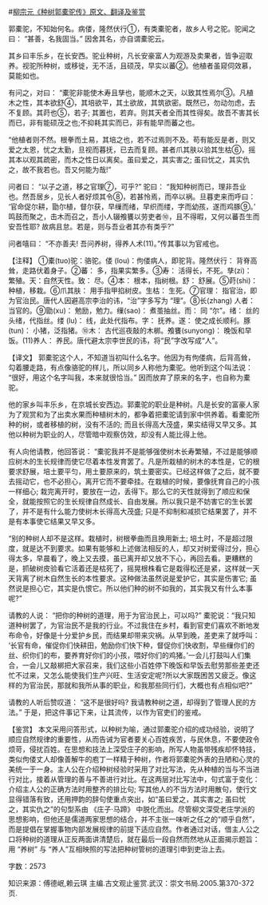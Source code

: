 #[柳宗元《种树郭橐驼传》原文、翻译及鉴赏](https://www.vrrw.net/wx/14122.html)

郭橐驼，不知始何名。病偻，隆然伏行①，有类橐驼者，故乡人号之驼。驼闻之曰： “甚善，名我固当。” 因舍其名，亦自谓橐驼云。

其乡曰丰乐乡，在长安西。驼业种树，凡长安豪富人为观游及卖果者，皆争迎取养。视驼所种树，或移徙，无不活，且硕茂，早实以蕃②。他植者虽窥伺效慕，莫能如也。

有问之，对曰： “橐驼非能使木寿且孳也，能顺木之天，以致其性焉尔③。凡植木之性，其本欲舒④，其培欲平，其土欲故，其筑欲密。既然已，勿动勿虑，去不复顾。其莳也⑤，若子; 其置也，若弃。则其天者全而其性得矣。故吾不害其长而已，非有能硕茂之也;不抑耗其实而已，非有能早而蕃之也。

“他植者则不然。根拳而土易，其培之也，若不过焉则不及。苟有能反是者，则又爱之太恩，忧之太勤，旦视而暮抚，已去而复顾。甚者爪其肤以验其生枯⑥，摇其本以观其疏密，而木之性日以离矣。虽曰爱之，其实害之; 虽曰忧之，其实仇之，故不我若也。吾又何能为哉!”

问者曰： “以子之道，移之官理⑦，可乎?” 驼曰： “我知种树而已，理非吾业也。然吾居乡，见长人者好烦其令⑧，若甚怜焉，而卒以祸。旦暮吏来而呼曰： ‘官命促尔耕，勖尔植，督尔获，早缫而绪，早织而缕，字而幼孩，遂而鸡豚⑨。’ 鸣鼓而聚之，击木而召之，吾小人辍飧饔以劳吏者⑩，且不得暇，又何以蕃吾生而安吾性耶? 故病且怠。若是，则与吾业者其亦有类乎?”

问者嘻曰： “不亦善夫! 吾问养树，得养人术(11)。”传其事以为官戒也。



【注释】 ①橐(tuo)驼：骆驼。偻 (lou)：佝偻病人，即驼背。隆然伏行： 背脊高耸，走路伏着身子。②蕃： 多，指果实繁多。③寿： 活得长，不死。孳(zi)： 繁殖。天：自然天性。致： 尽。④本： 根本，指树根。舒： 舒展。⑤莳(shi)： 种植，移栽。⑥爪其肤： 用手指甲掐树皮。生枯： 生死。⑦官理： 指官治，即为官治民。唐代人因避高宗李治的讳，“治”字多写为 “理”。⑧长(zhang) 人者： 当官的。⑨勖(xu)： 勉励，勉力。缫(sao)： 煮茧抽丝。而： 同 “尔”。绪： 丝的头绪，代指丝。缕 (lu)： 线，此处代指布。字： 抚养。遂： 使之成长顺利。豚 (tun)： 小猪，泛指猪。⑩木： 古代巡夜敲的木梆。飧饔(sunyong)： 晚饭和早饭。(11)养人： 养民。唐代避太宗李世民的讳，将“民”字改写成“人”。

【译文】 郭橐驼这个人，不知道当初叫什么名字。他因为有佝偻病，后背高耸，勾着腰走路，有点像骆驼的样儿，所以同乡人称他为橐驼。他听到这个叫法说： “很好，用这个名字叫我，本来就很恰当。” 因而放弃了原来的名字，也自称为橐驼。

他的家乡叫丰乐乡，在京城长安西边。郭橐驼的职业是种树。凡是长安的富豪人家为了观赏和为了出卖水果而种植树木的，都争着把橐驼请到家中供养着。看橐驼所种的树，或者移植的树，没有不活的; 而且长得高大茂盛，果实结得又早又多。其他以种树为职业的人，尽管暗中观察仿效，却没有人能比得上他。

有人向他请教，他回答说： “橐驼我并不是能够强使树木长寿繁殖，不过是能够顺应树木的生长规律而使它尽着本性发育罢了。凡是所栽植的树木的本性是，它的根要求舒展，培土要平匀，用土要原来的，筑土要密实。已经这样做了之后，就不要去摇动它，也不必担心，离开它而不要牵挂。在栽植的时候，要像抚育自己的小孩一样细心; 栽完离开时，要放在一边，丢得下。那么它的天性就得到了顺应和保全，就能按照它的生长规律自然成长、自由发展。所以我只是不妨害它的生长罢了，并不是有什么能力使树木长得高大茂盛; 只是不抑制和减损它结果罢了，并不是有本事使它结果又早又多。

“别的种树人却不是这样。栽植时，树根拳曲而且换用新土; 培土时，不是超过限度，就是达不到要求。如果有能够和上述做法相反的人，却又对树爱得过分，担心得太多，早晨看了，晚上又去摸，虽已离开却又放不下心，再回去看。更糟糕的是，抓破树皮验看它活着还是枯死了，摇晃根株看它是栽得松还是紧，这样就一天天背离了树木自然生长的本性要求。这种做法虽然说是爱护它，其实是伤害它; 虽然说是担心它，其实是仇恨它。所以他们种的树不如我的，其实我又有什么本事呢?”

请教的人说： “把你的种树的道理，用于为官治民上，可以吗?” 橐驼说：“我只知道种树罢了，为官治民不是我的行业。不过我住在乡村，看到官吏们喜欢不断地发布命令，好像是十分爱护乡民，而结果却带来灾祸。从早到晚，差吏来了就呼叫： ‘长官有命，催促你们快耕田，勉励你们快下种，督促你们快收割，早些缫你们的丝、织你们的布，要养育好你们的小孩，喂好你们的鸡猪。’一会儿打鼓叫人们集合，一会儿又敲梆把大家召来，我们这些小百姓停下晚饭和早饭去慰劳那些差吏还忙不过来，又怎么能使我们生产兴旺、生活安定呢?所以大家既困苦又疲乏。像这样的为官治民，那就和我所从事的职业，和我那些同行们，大概也有点相似吧?”

请教的人听后赞叹道： “这不是很好吗? 我请教种树之道，却得到了管理人民的方法。” 于是，把这件事记下来，让其流传，以作为官吏们的鉴戒。

【鉴赏】 本文采用问答形式，以种树为喻，通过郭橐驼介绍的成功经验，说明了顺应自然规律的重要性，从而告诫为官者要关心百姓疾苦，与民休息，不要使政令烦苛，侵扰百姓。在思想和技法上深受庄子的影响，所写人物虽带残疾却怀特技，类似佝偻丈人却像善解牛的庖丁一样精于种树，作者将郭橐驼外表的丑陋和心灵的美统一于一身。主人公在介绍种树经验时采用了对比写法，先从种植的当与不当进行对比，接着从管理的善与不善进行对比。在这两层对比写法中，句式富于变化： 介绍主人公的正确方法时用整齐的排比句; 写其他人的不当方法时用散句，使行文显得错落有致，还用押韵的辞句使重点突出，如“虽曰爱之，其实害之; 虽曰忧之，其实仇之”的句型系由 《庄子·马蹄》 中脱化而出。尽管柳文深受老庄学派的思想影响，但他还是儒道两家思想的结合，并不主张一味听之任之的“顺乎自然”，而是提倡在掌握事物内部发展规律的前提下适应自然。作者通过对话，借主人公之口将种树的道理从正反两面讲清楚后，就在最后一段自然而然地从正面揭示题旨： 用 “养树” 与 “养人”互相映照的写法把种树管树的道理引申到吏治上去。

字数：2573

知识来源：傅德岷,赖云琪 主编.古文观止鉴赏.武汉：崇文书局.2005.第370-372页.

